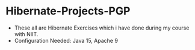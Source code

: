 # Hibernate-Projects-PGP

- These all are Hibernate Exercises which i have done during my course with NIIT.
- Configuration Needed: Java 15, Apache 9
